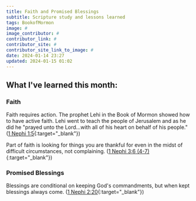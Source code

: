 ```yaml
---
title: Faith and Promised Blessings
subtitle: Scripture study and lessons learned
tags: BookofMormon
image: #
image_contributor: #
contributor_link: #
contributor_site: #
contributor_site_link_to_image: #
date: 2024-01-14 23:27
updated: 2024-01-15 01:02
---
```


## What I've learned this month:

### Faith
Faith requires action. The prophet Lehi in the Book of Mormon showed how to have active faith. Lehi went to teach the people of Jerusalem and as he did he "prayed unto the Lord...with all of his heart on behalf of his people." ([1 Nephi 1:5](https://www.churchofjesuschrist.org/study/scriptures/bofm/1-ne/1?lang=eng&id=p5#p5){:target="_blank"})

Part of faith is looking for things you are thankful for even in the midst of difficult circumstances, not complaining. ([1 Nephi 3:6 (4-7)](https://www.churchofjesuschrist.org/study/scriptures/bofm/1-ne/3?lang=eng&id=p6#p4){:target="_blank"})

### Promised Blessings
Blessings are conditional on keeping God's commandments, but when kept blessings always come. ([1 Nephi 2:20](https://www.churchofjesuschrist.org/study/scriptures/bofm/1-ne/2?lang=eng&id=p20#p20){:target="_blank"})